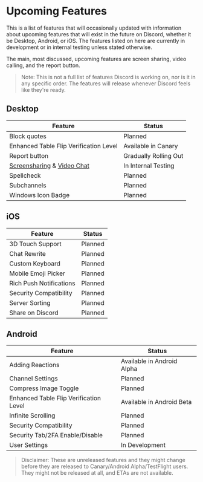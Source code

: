 <!-- TITLE: Upcoming Features -->
<!-- SUBTITLE: A quick summary of Upcoming Features -->

# Upcoming Features
This is a list of features that will occasionally updated with information about upcoming features that will exist in the future on Discord, whether it be Desktop, Android, or iOS. The features listed on here are currently in development or in internal testing unless stated otherwise.

The main, most discussed, upcoming features are screen sharing, video calling, and the report button.

> Note: This is not a full list of features Discord is working on, nor is it in any specific order. The features will release whenever Discord feels like they're ready.

## Desktop

|													Feature															|				Status					|
|-------------------------------------------------------------|-----------------------|
| Block quotes																								| Planned								|
| Enhanced Table Flip Verification Level											| Available in Canary		|   
| Report button																								| Gradually Rolling Out	|
| [Screensharing](/screensharing) & [Video Chat](/video-chat)	| In Internal Testing		|
| Spellcheck																									| Planned								|
| Subchannels																									| Planned								|
| Windows Icon Badge																					| Planned								|

## iOS
|					Feature					| Status	|
|-------------------------|---------|
| 3D Touch Support				| Planned |
| Chat Rewrite						| Planned |
| Custom Keyboard					| Planned |
| Mobile Emoji Picker			| Planned |
| Rich Push Notifications	| Planned |
| Security Compatibility	| Planned |
| Server Sorting					| Planned |
| Share on Discord				| Planned |

## Android
|								Feature										|						Status						|
|-----------------------------------------|-----------------------------|
| Adding Reactions												| Available in Android Alpha	|
| Channel Settings												| Planned											|
| Compress Image Toggle										| Planned											|
| Enhanced Table Flip Verification Level	| Available in Android Beta		|
| Infinite Scrolling											| Planned											|
| Security Compatibility									| Planned											|
| Security Tab/2FA Enable/Disable					| Planned											|
| User Settings														| In Development							|

> Disclaimer: These are unreleased features and they might change before they are released to Canary/Android Alpha/TestFlight users. They might not be released at all, and  ETAs are not available.